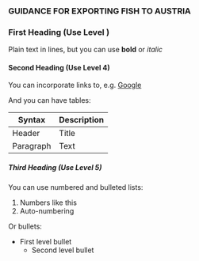 ### GUIDANCE FOR EXPORTING FISH TO AUSTRIA

### First Heading (Use Level )

Plain text in lines, but you can use **bold** or  *italic*

#### Second Heading (Use Level 4)

You can incorporate links to, e.g. [Google](http://google.com)

And you can have tables:

| Syntax    | Description |
| --------- | ----------- |
| Header    | Title       |
| Paragraph | Text        |

##### Third Heading (Use Level 5)

You can use numbered and bulleted lists:

1. Numbers like this
2. Auto-numbering

Or bullets:

- First level bullet
  - Second level bullet